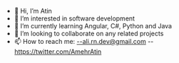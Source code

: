 - 👋 Hi, I’m Atin
- 👀 I’m interested in software development
- 🌱 I’m currently learning Angular, C#, Python and Java
- 💞️ I’m looking to collaborate on any related projects 
- 📫 How to reach me:
--ali.rn.dev@gmail.com
--https://twitter.com/AmehrAtin

<!---
atin-a/atin-a is a ✨ special ✨ repository because its `README.md` (this file) appears on your GitHub profile.
You can click the Preview link to take a look at your changes.
--->
